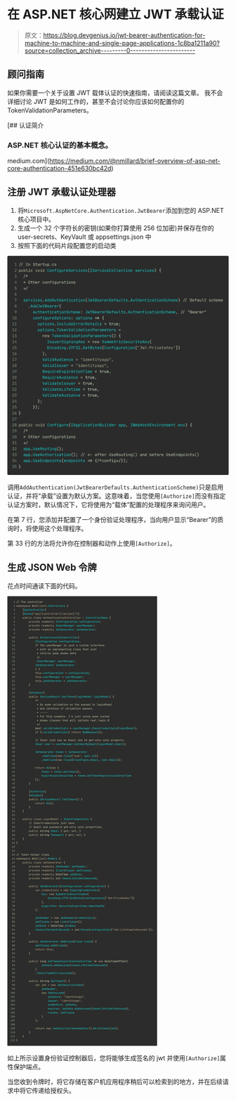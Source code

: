 # 在 ASP.NET 核心网建立 JWT 承载认证

> 原文：<https://blog.devgenius.io/jwt-bearer-authentication-for-machine-to-machine-and-single-page-applications-1c8ba1211a90?source=collection_archive---------0----------------------->

## 顾问指南

如果你需要一个关于设置 JWT 载体认证的快速指南，请阅读这篇文章。
我不会详细讨论 JWT 是如何工作的，甚至不会讨论你应该如何配置你的 TokenValidationParameters。

[](https://medium.com/@nmillard/brief-overview-of-asp-net-core-authentication-451e630bc42d) [## 认证简介

### ASP.NET 核心认证的基本概念。

medium.com](https://medium.com/@nmillard/brief-overview-of-asp-net-core-authentication-451e630bc42d) 

## 注册 JWT 承载认证处理器

1.  将`Microsoft.AspNetCore.Authentication.JwtBearer`添加到您的 ASP.NET 核心项目中。
2.  生成一个 32 个字符长的密钥(如果你打算使用 256 位加密)并保存在你的 user-secrets、KeyVault 或 appsettings.json 中
3.  按照下面的代码片段配置您的启动类

![](img/f9606610a6d8fa7ead2cd8deea1662da.png)

调用`AddAuthentication(JwtBearerDefaults.AuthenticationScheme)`只是启用认证，并将“承载”设置为默认方案。这意味着，当您使用`[Authorize]`而没有指定认证方案时，默认情况下，它将使用为“载体”配置的处理程序来询问用户。

在第 7 行，您添加并配置了一个身份验证处理程序，当向用户显示“Bearer”的质询时，将使用这个处理程序。

第 33 行的方法将允许你在控制器和动作上使用`[Authorize]`。

## 生成 JSON Web 令牌

花点时间通读下面的代码。

![](img/424d2577e774e3b3950e25191f01be23.png)

如上所示设置身份验证控制器后，您将能够生成签名的 jwt 并使用`[Authorize]`属性保护端点。

当您收到令牌时，将它存储在客户机应用程序稍后可以检索到的地方，并在后续请求中将它传递给授权头。